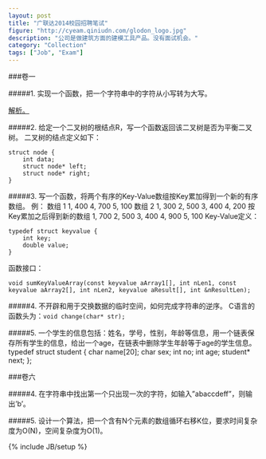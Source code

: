 ```yaml
---
layout: post
title: "广联达2014校园招聘笔试"
figure: "http://cyeam.qiniudn.com/glodon_logo.jpg"
description: "公司是做建筑方面的建模工具产品。没有面试机会。"
category: "Collection"
tags: ["Job", "Exam"]
---
```

###卷一

#####1. 实现一个函数，把一个字符串中的字符从小写转为大写。

[解析。]()

#####2. 给定一个二叉树的根结点R，写一个函数返回该二叉树是否为平衡二叉树。
二叉树的结点定义如下：

    struct node {
        int data;
        struct node* left;
        struct node* right;
    }

#####3. 写一个函数，将两个有序的Key-Value数组按Key累加得到一个新的有序数组。
例：
数组 1
1, 400
4, 700
5, 100
数组 2
1, 300
2, 500
3, 400
4, 200
按Key累加之后得到新的数组
1, 700
2, 500
3, 400
4, 900
5, 100
Key-Value定义：

    typedef struct keyvalue {
        int key;
        double value;
    }
函数接口：

    void sumKeyValueArray(const keyvalue aArray1[], int nLen1, const keyvalue aArray2[], int nLen2, keyvalue aResult[], int &nResultLen);


#####4. 不开辟和用于交换数据的临时空间，如何完成字符串的逆序。
C语言的函数头为：`void change(char* str);`

#####5. 一个学生的信息包括：姓名，学号，性别，年龄等信息，用一个链表保存所有学生的信息，给出一个age，在链表中删除学生年龄等于age的学生信息。
    typedef struct student {
        char name[20];
        char sex;
        int no;
        int age;
        student* next;
    };

###卷六

#####4. 在字符串中找出第一个只出现一次的字符，如输入”abaccdeff”，则输出’b’。

#####5. 设计一个算法，把一个含有N个元素的数组循环右移K位，要求时间复杂度为O(N)，空间复杂度为O(1)。

{% include JB/setup %}
